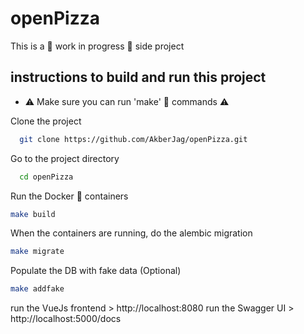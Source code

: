 # openPizza

This is a :construction: work in progress :construction: side project

## instructions to build and run this project

- ⚠️ Make sure you can run 'make' 🐃 commands ⚠️

Clone the project

```bash
  git clone https://github.com/AkberJag/openPizza.git
```

Go to the project directory

```bash
  cd openPizza
```

Run the Docker 🐳 containers

```bash
make build
```

When the containers are running, do the alembic migration

```bash
make migrate
```

Populate the DB with fake data (Optional)

```bash
make addfake
```

run the VueJs frontend > http://localhost:8080
run the Swagger UI > http://localhost:5000/docs
